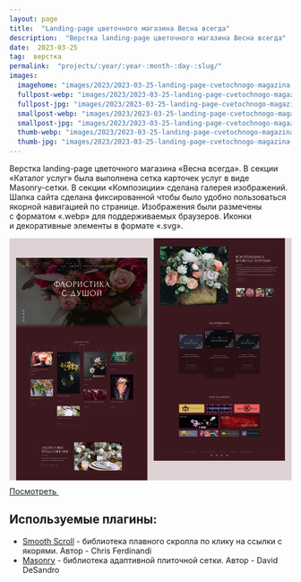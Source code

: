 ```yaml
---
layout: page
title:  "Landing-page цветочного магазина Весна всегда"
description:  "Верстка landing-page цветочного магазина Весна всегда"
date:  2023-03-25
tag:  верстка
permalink:  "projects/:year/:year-:month-:day-:slug/"
images:
  imagehome: "images/2023/2023-03-25-landing-page-cvetochnogo-magazina-vesna-vsegda/1.jpg" #968x544
  fullpost-webp: "images/2023/2023-03-25-landing-page-cvetochnogo-magazina-vesna-vsegda/1.webp" #968x544
  fullpost-jpg: "images/2023/2023-03-25-landing-page-cvetochnogo-magazina-vesna-vsegda/1.jpg" #968x544
  smallpost-webp: "images/2023/2023-03-25-landing-page-cvetochnogo-magazina-vesna-vsegda/small-post.webp" #436x244
  smallpost-jpg: "images/2023/2023-03-25-landing-page-cvetochnogo-magazina-vesna-vsegda/small-post.jpg" #436x244
  thumb-webp: "images/2023/2023-03-25-landing-page-cvetochnogo-magazina-vesna-vsegda/thumb-post.webp" #248x140
  thumb-jpg: "images/2023/2023-03-25-landing-page-cvetochnogo-magazina-vesna-vsegda/thumb-post.jpg" #248x140
---
```


<p>Верстка <nobr>landing-page</nobr> цветочного магазина &laquo;Весна всегда&raquo;. В&nbsp;секции &laquo;Каталог услуг&raquo; была выполнена сетка карточек услуг в&nbsp;виде <nobr>Masonry-сетки</nobr>. В&nbsp;секции &laquo;Композиции&raquo; сделана галерея изображений. Шапка сайта сделана фиксированной чтобы было удобно пользоваться якорной навигацией по&nbsp;странице. Изображения были размечены c&nbsp;форматом &laquo;.webp&raquo; для поддерживаемых браузеров. Иконки и&nbsp;декоративные элементы в&nbsp;формате &laquo;.svg&raquo;.</p>

<img src="images/2023/2023-03-25-landing-page-cvetochnogo-magazina-vesna-vsegda/vesna-vsegda-preview.jpg">

<div class="full-article__button">
  <a class="button" rel="nofollow noreferrer noopener" target="_blank" href="https://lorsalio7.github.io/Floristics/dist">Посмотреть
    <svg class="button__icon button__icon--right" width="22" height="22">
      <use xlink:href="img/sprite.svg#new-tab-ic"></use>
    </svg>
  </a>
</div>

<h2>Используемые плагины:</h2>

<ul>
  <li><a href="https://github.com/cferdinandi/smooth-scroll" rel="nofollow">Smooth Scroll</a> - библиотека плавного скролла по клику на ссылки с якорями. Автор - Chris Ferdinandi</li>
  <li><a href="https://masonry.desandro.com/" rel="nofollow">Masonry</a> - библиотека адаптивной плиточной сетки. Автор - David DeSandro</li>
</ul>